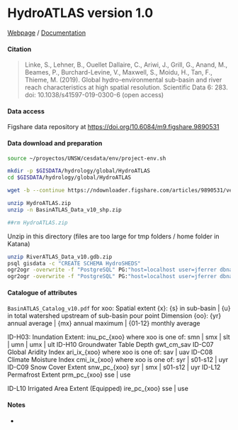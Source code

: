 # HydroATLAS version 1.0


[Webpage](https://www.hydrosheds.org/page/hydroatlas) / [Documentation](https://www.hydrosheds.org/images/inpages/HydroATLAS_TechDoc_v10.pdf)

#### Citation
> Linke, S., Lehner, B., Ouellet Dallaire, C., Ariwi, J., Grill, G., Anand, M., Beames, P., Burchard-Levine, V., Maxwell, S., Moidu, H., Tan, F., Thieme, M. (2019). Global hydro-environmental sub-basin and river reach characteristics at high spatial resolution. Scientific Data 6: 283. doi: 10.1038/s41597-019-0300-6 (open access)

#### Data access

Figshare data repository at https://doi.org/10.6084/m9.figshare.9890531

#### Data download and preparation

```sh
source ~/proyectos/UNSW/cesdata/env/project-env.sh

mkdir -p $GISDATA/hydrology/global/HydroATLAS
cd $GISDATA/hydrology/global/HydroATLAS

wget -b --continue https://ndownloader.figshare.com/articles/9890531/versions/1 --output-document HydroATLAS.zip

unzip HydroATLAS.zip
unzip -n BasinATLAS_Data_v10_shp.zip

##rm HydroATLAS.zip


```
Unzip in this directory (files are too large for tmp folders / home folder in Katana)
```sh
unzip RiverATLAS_Data_v10.gdb.zip
psql gisdata -c "CREATE SCHEMA HydroSHEDS"
ogr2ogr -overwrite -f "PostgreSQL" PG:"host=localhost user=jferrer dbname=gisdata" -lco SCHEMA=hydrosheds RiverATLAS_v10.gdb -nln riveratlas
ogr2ogr -overwrite -f "PostgreSQL" PG:"host=localhost user=jferrer dbname=gisdata" -lco SCHEMA=hydrosheds BasinATLAS_v10.gdb

```
#### Catalogue of attributes

`BasinATLAS_Catalog_v10.pdf`
for xoo:
Spatial extent {x}: {s} in sub-basin | {u} in total watershed upstream of sub-basin pour point
Dimension {oo}: {yr} annual average | {mx} annual maximum | {01-12} monthly average


ID-H03: Inundation Extent: inu_pc_{xoo} where xoo is one of: smn | smx | slt | umn | umx | ult
ID-H10 Groundwater Table Depth gwt_cm_sav
ID-C07 Global Aridity Index  ari_ix_{xoo} where xoo is one of: sav | uav
ID-C08 Climate Moisture Index cmi_ix_{xoo} where xoo is one of: syr | s01-s12 | uyr
ID-C09 Snow Cover Extent snw_pc_{xoo} syr | smx | s01-s12 | uyr
ID-L12 Permafrost Extent prm_pc_{xoo} sse | use

ID-L10 Irrigated Area Extent (Equipped) ire_pc_{xoo} sse | use
#### Notes
*
